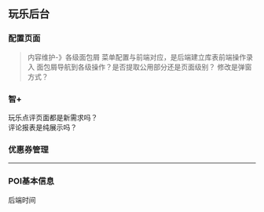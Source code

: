 ## 玩乐后台

### 配置页面
> 内容维护-》各级面包屑
菜单配置与前端对应，是后端建立库表前端操作录入
面包屑导航到各级操作？是否提取公用部分还是页面级别？
修改是弹窗方式？

### 智+
玩乐点评页面都是新需求吗？  
评论报表是纯展示吗？

### 优惠券管理
- - -

### POI基本信息
后端时间